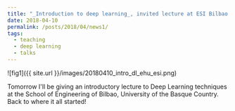 ```yaml
---
title: "_Introduction to deep learning_, invited lecture at ESI Bilbao (UPV/EHU)"
date: 2018-04-10
permalink: /posts/2018/04/news1/
tags:
  - teaching
  - deep learning
  - talks
---
```

					  
![fig1]({{ site.url }}/images/20180410_intro_dl_ehu_esi.png)

Tomorrow I'll be giving an introductory lecture to Deep Learning techniques at the School of Engineering of Bilbao, University of the Basque Country.
Back to where it all started!
 
 

